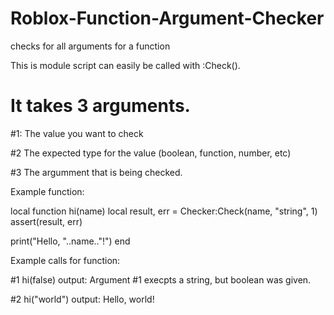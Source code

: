 # Roblox-Function-Argument-Checker
checks for all arguments for a function

This is module script can easily be called with :Check(). 

# It takes 3 arguments.

#1: The value you want to check

#2 The expected type for the value (boolean, function, number, etc)

#3 The argumment that is being checked.

Example function:

local function hi(name)
  local result, err = Checker:Check(name, "string", 1)
  assert(result, err)

  print("Hello, "..name.."!")
end

Example calls for function:

#1
hi(false)
output:
Argument #1 execpts a string, but boolean was given.

#2
hi("world")
output:
Hello, world!
